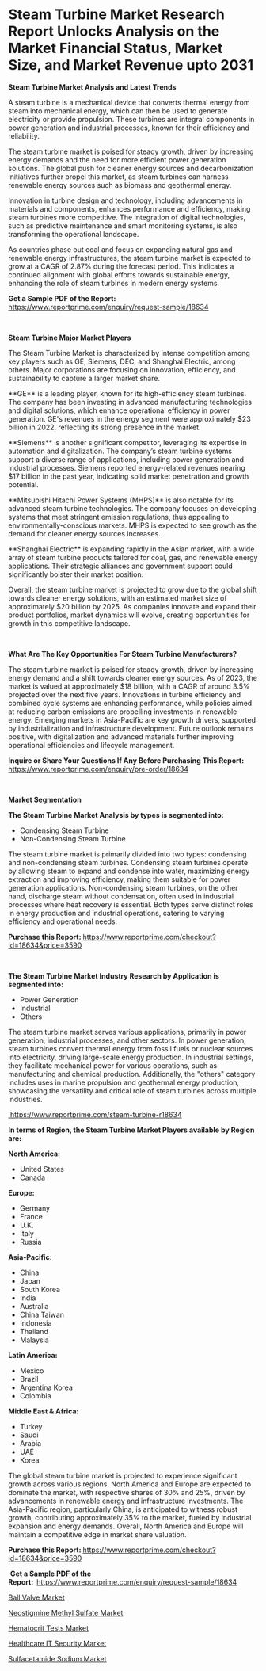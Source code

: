 <p><h1>Steam Turbine Market Research Report Unlocks Analysis on the Market Financial Status, Market Size, and Market Revenue upto 2031</h1></p><p><strong>Steam Turbine Market Analysis and Latest Trends</strong></p>
<p><p>A steam turbine is a mechanical device that converts thermal energy from steam into mechanical energy, which can then be used to generate electricity or provide propulsion. These turbines are integral components in power generation and industrial processes, known for their efficiency and reliability. </p><p>The steam turbine market is poised for steady growth, driven by increasing energy demands and the need for more efficient power generation solutions. The global push for cleaner energy sources and decarbonization initiatives further propel this market, as steam turbines can harness renewable energy sources such as biomass and geothermal energy. </p><p>Innovation in turbine design and technology, including advancements in materials and components, enhances performance and efficiency, making steam turbines more competitive. The integration of digital technologies, such as predictive maintenance and smart monitoring systems, is also transforming the operational landscape. </p><p>As countries phase out coal and focus on expanding natural gas and renewable energy infrastructures, the steam turbine market is expected to grow at a CAGR of 2.87% during the forecast period. This indicates a continued alignment with global efforts towards sustainable energy, enhancing the role of steam turbines in modern energy systems.</p></p>
<p><strong>Get a Sample PDF of the Report:&nbsp;</strong> <a href="https://www.reportprime.com/enquiry/request-sample/18634?utm_campaign=116&utm_medium=2&utm_source=Github&utm_content=ia&utm_term=21112024&utm_id=steam-turbine">https://www.reportprime.com/enquiry/request-sample/18634</a></p>
<p>&nbsp;</p>
<p><strong>Steam Turbine Major Market Players</strong></p>
<p><p>The Steam Turbine Market is characterized by intense competition among key players such as GE, Siemens, DEC, and Shanghai Electric, among others. Major corporations are focusing on innovation, efficiency, and sustainability to capture a larger market share.</p><p>**GE** is a leading player, known for its high-efficiency steam turbines. The company has been investing in advanced manufacturing technologies and digital solutions, which enhance operational efficiency in power generation. GE's revenues in the energy segment were approximately $23 billion in 2022, reflecting its strong presence in the market.</p><p>**Siemens** is another significant competitor, leveraging its expertise in automation and digitalization. The company’s steam turbine systems support a diverse range of applications, including power generation and industrial processes. Siemens reported energy-related revenues nearing $17 billion in the past year, indicating solid market penetration and growth potential.</p><p>**Mitsubishi Hitachi Power Systems (MHPS)** is also notable for its advanced steam turbine technologies. The company focuses on developing systems that meet stringent emission regulations, thus appealing to environmentally-conscious markets. MHPS is expected to see growth as the demand for cleaner energy sources increases.</p><p>**Shanghai Electric** is expanding rapidly in the Asian market, with a wide array of steam turbine products tailored for coal, gas, and renewable energy applications. Their strategic alliances and government support could significantly bolster their market position.</p><p>Overall, the steam turbine market is projected to grow due to the global shift towards cleaner energy solutions, with an estimated market size of approximately $20 billion by 2025. As companies innovate and expand their product portfolios, market dynamics will evolve, creating opportunities for growth in this competitive landscape.</p></p>
<p>&nbsp;</p>
<p><strong>What Are The Key Opportunities For Steam Turbine Manufacturers?</strong></p>
<p><p>The steam turbine market is poised for steady growth, driven by increasing energy demand and a shift towards cleaner energy sources. As of 2023, the market is valued at approximately $18 billion, with a CAGR of around 3.5% projected over the next five years. Innovations in turbine efficiency and combined cycle systems are enhancing performance, while policies aimed at reducing carbon emissions are propelling investments in renewable energy. Emerging markets in Asia-Pacific are key growth drivers, supported by industrialization and infrastructure development. Future outlook remains positive, with digitalization and advanced materials further improving operational efficiencies and lifecycle management.</p></p>
<p><strong>Inquire or Share Your Questions If Any Before Purchasing This Report:</strong> <a href="https://www.reportprime.com/enquiry/pre-order/18634?utm_campaign=116&utm_medium=2&utm_source=Github&utm_content=ia&utm_term=21112024&utm_id=steam-turbine">https://www.reportprime.com/enquiry/pre-order/18634</a></p>
<p>&nbsp;</p>
<p><strong>Market Segmentation</strong></p>
<p><strong>The Steam Turbine Market Analysis by types is segmented into:</strong></p>
<p><ul><li>Condensing Steam Turbine</li><li>Non-Condensing Steam Turbine</li></ul></p>
<p><p>The steam turbine market is primarily divided into two types: condensing and non-condensing steam turbines. Condensing steam turbines operate by allowing steam to expand and condense into water, maximizing energy extraction and improving efficiency, making them suitable for power generation applications. Non-condensing steam turbines, on the other hand, discharge steam without condensation, often used in industrial processes where heat recovery is essential. Both types serve distinct roles in energy production and industrial operations, catering to varying efficiency and operational needs.</p></p>
<p><strong>Purchase this Report:&nbsp;</strong><a href="https://www.reportprime.com/checkout?id=18634&price=3590&utm_campaign=116&utm_medium=2&utm_source=Github&utm_content=ia&utm_term=21112024&utm_id=steam-turbine">https://www.reportprime.com/checkout?id=18634&price=3590</a></p>
<p>&nbsp;</p>
<p><strong>The Steam Turbine Market Industry Research by Application is segmented into:</strong></p>
<p><ul><li>Power Generation</li><li>Industrial</li><li>Others</li></ul></p>
<p><p>The steam turbine market serves various applications, primarily in power generation, industrial processes, and other sectors. In power generation, steam turbines convert thermal energy from fossil fuels or nuclear sources into electricity, driving large-scale energy production. In industrial settings, they facilitate mechanical power for various operations, such as manufacturing and chemical production. Additionally, the "others" category includes uses in marine propulsion and geothermal energy production, showcasing the versatility and critical role of steam turbines across multiple industries.</p></p>
<p><a href="https://www.reportprime.com/steam-turbine-r18634?utm_campaign=116&utm_medium=2&utm_source=Github&utm_content=ia&utm_term=21112024&utm_id=steam-turbine">&nbsp;https://www.reportprime.com/steam-turbine-r18634</a></p>
<p><strong>In terms of Region, the Steam Turbine Market Players available by Region are:</strong></p>
<p>
    <p> <strong> North America: </strong>
        <ul>
            <li>United States</li>
            <li>Canada</li>
        </ul>
        </p> 
    <p> <strong> Europe: </strong>
        <ul>
            <li>Germany</li>
            <li>France</li>
            <li>U.K.</li>
            <li>Italy</li>
            <li>Russia</li>
        </ul>
        </p> 
    <p> <strong> Asia-Pacific: </strong>
        <ul>
            <li>China</li>
            <li>Japan</li>
            <li>South Korea</li>
            <li>India</li>
            <li>Australia</li>
            <li>China Taiwan</li>
            <li>Indonesia</li>
            <li>Thailand</li>
            <li>Malaysia</li>
        </ul>
        </p> 
    <p> <strong> Latin America: </strong>
        <ul>
            <li>Mexico</li>
            <li>Brazil</li>
            <li>Argentina Korea</li>
            <li>Colombia</li>
        </ul>
        </p> 
    <p> <strong> Middle East & Africa: </strong>
        <ul>
            <li>Turkey</li>
            <li>Saudi</li>
            <li>Arabia</li>
            <li>UAE</li>
            <li>Korea</li>
        </ul>
    </p>
    </p>
<p><p>The global steam turbine market is projected to experience significant growth across various regions. North America and Europe are expected to dominate the market, with respective shares of 30% and 25%, driven by advancements in renewable energy and infrastructure investments. The Asia-Pacific region, particularly China, is anticipated to witness robust growth, contributing approximately 35% to the market, fueled by industrial expansion and energy demands. Overall, North America and Europe will maintain a competitive edge in market share valuation.</p></p>
<p><strong>Purchase this Report: </strong><a href="https://www.reportprime.com/checkout?id=18634&price=3590&utm_campaign=116&utm_medium=2&utm_source=Github&utm_content=ia&utm_term=21112024&utm_id=steam-turbine">https://www.reportprime.com/checkout?id=18634&price=3590</a></p>
<p>&nbsp;<strong>Get a Sample PDF of the Report:&nbsp;&nbsp;</strong><a href="https://www.reportprime.com/enquiry/request-sample/18634?utm_campaign=116&utm_medium=2&utm_source=Github&utm_content=ia&utm_term=21112024&utm_id=steam-turbine">https://www.reportprime.com/enquiry/request-sample/18634</a></p>
<p><strong></strong></p>
<p><p><a href="https://github.com/JakirUddin651/Market-Research-Report-List-1/blob/main/ball-valve-market.md?utm_campaign=116&utm_medium=2&utm_source=Github&utm_content=ia&utm_term=21112024&utm_id=steam-turbine">Ball Valve Market</a></p><p><a href="https://issuu.com/reportprime-2/docs/neostigmine-methyl-sulfate-market-s_0c64a8c7e263be?utm_campaign=116&utm_medium=2&utm_source=Github&utm_content=ia&utm_term=21112024&utm_id=steam-turbine">Neostigmine Methyl Sulfate Market</a></p><p><a href="https://www.linkedin.com/pulse/hematocrit-tests-market-insights-encompass-historical-trends-9x57e?utm_campaign=116&utm_medium=2&utm_source=Github&utm_content=ia&utm_term=21112024&utm_id=steam-turbine">Hematocrit Tests Market</a></p><p><a href="https://www.linkedin.com/pulse/global-healthcare-security-market-set-grow-despite-change-axute?utm_campaign=116&utm_medium=2&utm_source=Github&utm_content=ia&utm_term=21112024&utm_id=steam-turbine">Healthcare IT Security Market</a></p><p><a href="https://issuu.com/reportprime-2/docs/sulfacetamide-sodium-market-size-20_a589161ee3831c?utm_campaign=116&utm_medium=2&utm_source=Github&utm_content=ia&utm_term=21112024&utm_id=steam-turbine">Sulfacetamide Sodium Market</a></p></p>